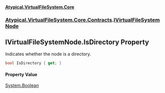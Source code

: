 #### [Atypical.VirtualFileSystem.Core](Atypical.VirtualFileSystem.Core.md 'Atypical.VirtualFileSystem.Core')
### [Atypical.VirtualFileSystem.Core.Contracts](Atypical.VirtualFileSystem.Core.Contracts.md 'Atypical.VirtualFileSystem.Core.Contracts').[IVirtualFileSystemNode](Atypical.VirtualFileSystem.Core.Contracts.IVirtualFileSystemNode.md 'Atypical.VirtualFileSystem.Core.Contracts.IVirtualFileSystemNode')

## IVirtualFileSystemNode.IsDirectory Property

Indicates whether the node is a directory.

```csharp
bool IsDirectory { get; }
```

#### Property Value
[System.Boolean](https://docs.microsoft.com/en-us/dotnet/api/System.Boolean 'System.Boolean')